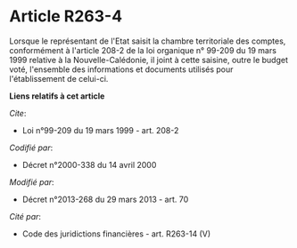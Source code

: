 # Article R263-4

Lorsque le représentant de l'Etat saisit la chambre territoriale des comptes, conformément à l'article 208-2 de la loi
organique n° 99-209 du 19 mars 1999 relative à la Nouvelle-Calédonie, il joint à cette saisine, outre le budget voté,
l'ensemble des informations et documents utilisés pour l'établissement de celui-ci.

**Liens relatifs à cet article**

_Cite_:

  - Loi n°99-209 du 19 mars 1999 - art. 208-2

_Codifié par_:

  - Décret n°2000-338 du 14 avril 2000

_Modifié par_:

  - Décret n°2013-268 du 29 mars 2013 - art. 70

_Cité par_:

  - Code des juridictions financières - art. R263-14 (V)
